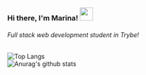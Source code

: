 ### Hi there, I'm Marina! <img src="https://raw.githubusercontent.com/MartinHeinz/MartinHeinz/master/wave.gif" width="30px">
###### Full stack web development student in Trybe!
<!--
**MarinaAlane/MarinaAlane** is a ✨ _special_ ✨ repository because its `README.md` (this file) appears on your GitHub profile.

Here are some ideas to get you started:

- :technologist_medium_light_skin_tone: 
- 🌱 I’m currently learning ...
- 👯 I’m looking to collaborate on ...
- 🤔 I’m looking for help with ...
- 💬 Ask me about ...
- 📫 How to reach me: ...
- 😄 Pronouns: ...
- ⚡ Fun fact: ...
-->
![Top Langs](https://github-readme-stats.vercel.app/api/top-langs/?username=MarinaAlane&layout=compact)
<br>
![Anurag's github stats](https://github-readme-stats.vercel.app/api?username=MarinaAlane&theme=dracula&show_icons=true)



